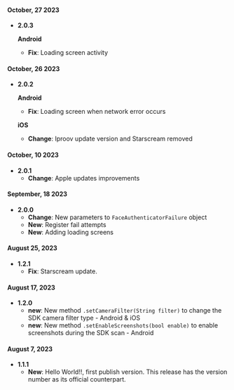 #### October, 27 2023

- **2.0.3**

  **Android**

  - **Fix**: Loading screen activity

#### October, 26 2023

- **2.0.2**

  **Android**

  - **Fix**: Loading screen when network error occurs

  **iOS**

  - **Change**: Iproov update version and Starscream removed

#### October, 10 2023

- **2.0.1**
  - **Change**: Apple updates improvements

#### September, 18 2023

- **2.0.0**
  - **Change**: New parameters to `FaceAuthenticatorFailure` object
  - **New**: Register fail attempts
  - **New**: Adding loading screens

#### August 25, 2023

- **1.2.1**
  - **Fix**: Starscream update.

#### August 17, 2023

- **1.2.0**
  - **new**: New method `.setCameraFilter(String filter)` to change the SDK camera filter type - Android & iOS
  - **new**: New method `.setEnableScreenshots(bool enable)` to enable screenshots during the SDK scan - Android

#### August 7, 2023

- **1.1.1**
  - **New**: Hello World!!, first publish version. This release has the version number as its official counterpart.
